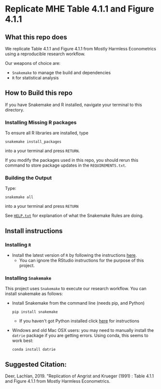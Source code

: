 # Replicate MHE Table 4.1.1 and Figure 4.1.1

## What this repo does

We replicate Table 4.1.1 and Figure 4.1.1 from Mostly Harmless Econometrics using a reproducible research workflow.

Our weapons of choice are:

* `Snakemake` to manage the build and dependencies
* `R` for statistical analysis

## How to Build this repo

If you have Snakemake and R installed, navigate your terminal to this directory.

### Installing Missing R packages

To ensure all R libraries are installed, type

```
snakemake install_packages
```
into a your terminal and press `RETURN`.

If you modify the packages used in this repo, you should rerun this command to store package updates in the `REQUIREMENTS.txt`.

### Building the Output
Type:

```
snakemake all
```

into a your terminal and press `RETURN`

See [`HELP.txt`](HELP.txt) for explanation of what the Snakemake Rules are doing.

## Install instructions

### Installing `R`

* Install the latest version of `R` by following the instructions
  [here](https://pp4rs.github.io/installation-guide/r/).
    * You can ignore the RStudio instructions for the purpose of this project.

### Installing `Snakemake`

This project uses `Snakemake` to execute our research workflow.
You can install snakemake as follows:
* Install Snakemake from the command line (needs pip, and Python)
    ```
    pip install snakemake
    ```
    * If you haven't got Python installed click [here](https://pp4rs.github.io/installation-guide/python/) for instructions

* Windows and old Mac OSX users: you may need to manually install the `datrie` package if you are getting errors. Using conda, this seems to work best:

    ```
    conda install datrie
    ```

## Suggested Citation:

Deer, Lachlan, 2019. "Replication of Angrist and Krueger (1991) : Table 4.1.1 and Figure 4.1.1 from Mostly Harmless Econometrics.
